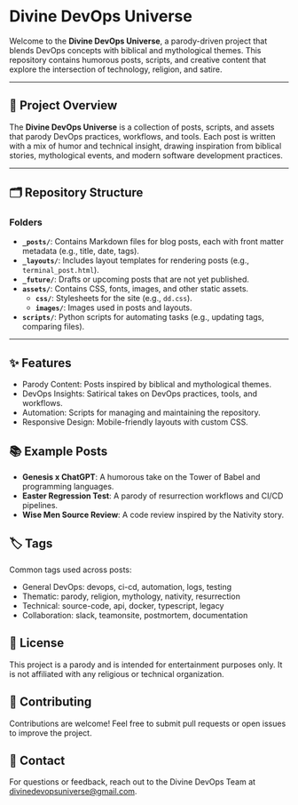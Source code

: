 # Divine DevOps Universe

Welcome to the **Divine DevOps Universe**, a parody-driven project that blends DevOps concepts with biblical and mythological themes. This repository contains humorous posts, scripts, and creative content that explore the intersection of technology, religion, and satire.

---

## 📖 Project Overview

The **Divine DevOps Universe** is a collection of posts, scripts, and assets that parody DevOps practices, workflows, and tools. Each post is written with a mix of humor and technical insight, drawing inspiration from biblical stories, mythological events, and modern software development practices.

---

## 🗂️ Repository Structure

### **Folders**
- **`_posts/`**: Contains Markdown files for blog posts, each with front matter metadata (e.g., title, date, tags).
- **`_layouts/`**: Includes layout templates for rendering posts (e.g., `terminal_post.html`).
- **`_future/`**: Drafts or upcoming posts that are not yet published.
- **`assets/`**: Contains CSS, fonts, images, and other static assets.
  - **`css/`**: Stylesheets for the site (e.g., `dd.css`).
  - **`images/`**: Images used in posts and layouts.
- **`scripts/`**: Python scripts for automating tasks (e.g., updating tags, comparing files).

---
## ✨ Features
- Parody Content: Posts inspired by biblical and mythological themes.
- DevOps Insights: Satirical takes on DevOps practices, tools, and workflows.
- Automation: Scripts for managing and maintaining the repository.
- Responsive Design: Mobile-friendly layouts with custom CSS.

## 📚 Example Posts
- **Genesis x ChatGPT**: A humorous take on the Tower of Babel and programming languages.
- **Easter Regression Test**: A parody of resurrection workflows and CI/CD pipelines.
- **Wise Men Source Review**: A code review inspired by the Nativity story.

## 🏷️ Tags
Common tags used across posts:

- General DevOps: devops, ci-cd, automation, logs, testing
- Thematic: parody, religion, mythology, nativity, resurrection
- Technical: source-code, api, docker, typescript, legacy
- Collaboration: slack, teamonsite, postmortem, documentation

## 📄 License
This project is a parody and is intended for entertainment purposes only. It is not affiliated with any religious or technical organization.

## 🤝 Contributing
Contributions are welcome! Feel free to submit pull requests or open issues to improve the project.

## 📧 Contact
For questions or feedback, reach out to the Divine DevOps Team at divinedevopsuniverse@gmail.com.
